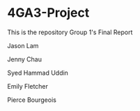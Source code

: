 # 4GA3-Project
 
This is the repository Group 1's Final Report 

Jason Lam 

Jenny Chau

Syed Hammad Uddin 

Emily Fletcher 

Pierce Bourgeois
